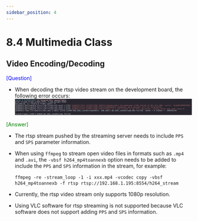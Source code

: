```yaml
---
sidebar_position: 4
---
```

# 8.4 Multimedia Class

## Video Encoding/Decoding

<font color='Blue'>[Question]</font>

- When decoding the rtsp video stream on the development board, the following error occurs:  
![image-20220728110439753](./image/multimedia/image-20220728110439753.png)

<font color='Green'>[Answer]</font>

- The rtsp stream pushed by the streaming server needs to include `PPS` and `SPS` parameter information.

- When using `ffmpeg` to stream open video files in formats such as `.mp4` and `.avi`, the `-vbsf h264_mp4toannexb` option needs to be added to include the `PPS` and `SPS` information in the stream, for example:

    ```
    ffmpeg -re -stream_loop -1 -i xxx.mp4 -vcodec copy -vbsf h264_mp4toannexb -f rtsp rtsp://192.168.1.195:8554/h264_stream
    ```

- Currently, the rtsp video stream only supports 1080p resolution.

- Using VLC software for rtsp streaming is not supported because VLC software does not support adding `PPS` and `SPS` information.